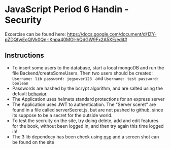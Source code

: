 # JavaScript Period 6 Handin -Security

Excercise can be found here: https://docs.google.com/document/d/1ZY-pZDQfwEoQlVk0Qn-lKnpa40MOl-hQdGW9Fx2A5XE/edit#  

## Instructions  
* To insert some users to the database, start a local mongoDB and run the file Backend/createSomeUsers. Then two users should be created:
``Username: lib password: jegsover123 `` and ``Username: test password: boolean ``
* Passwords are hashed by the bcrypt algorithm, and are salted using the default [behavior](https://stackoverflow.com/questions/6832445/how-can-bcrypt-have-built-in-salts)
* The Application uses helmets standard protections for an express server
* The Application uses JWT to authentication. The "Server sceret" are found in a file called serverSecret.js, but are not pushed to github,
since its suppose to be a secret for the outside world.
* To test the secruity on the site, try doing delete, add and edit features for the book, without been logged in, and then try again
this time logged in!
* The 3 lib dependecy has been check using [nsp](https://nodesecurity.io/) and a screen shot can be found on the site
